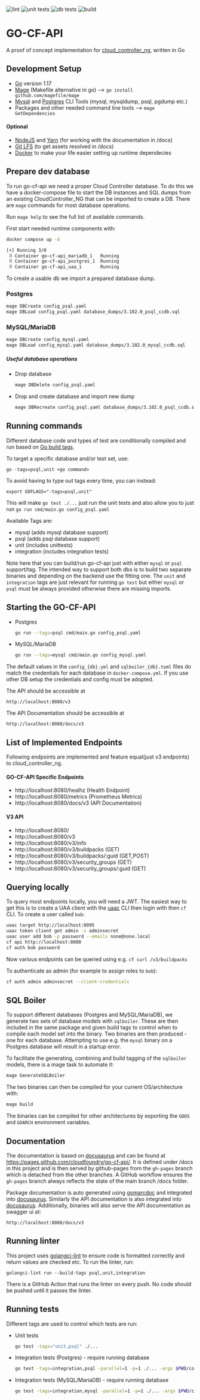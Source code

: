 ![lint](https://github.com/cloudfoundry/go-cf-api/workflows/Lint/badge.svg) ![unit tests](https://github.com/cloudfoundry/go-cf-api/workflows/Run%20unit%20tests/badge.svg) ![db tests](https://github.com/cloudfoundry/go-cf-api/workflows/Run%20database%20tests/badge.svg) ![build](https://github.com/cloudfoundry/go-cf-api/workflows/Build%20binaries/badge.svg)

# GO-CF-API
A proof of concept implementation for [cloud_controller_ng](https://github.com/cloudfoundry/cloud_controller_ng), written in Go

## Development Setup
- [Go](https://golang.org/dl) version 1.17
- [Mage](https://github.com/magefile/mage) (Makefile alternative in go) --> `go install github.com/magefile/mage`
- [Mysql](https://mariadb.com/kb/en/mysql-command-line-client/) and [Postgres](https://www.postgresql.org/docs/13/app-psql.html) CLI Tools (mysql, mysqldump, psql, pgdump etc.)
- Packages and other needed command line tools --> `mage GetDependencies`
#### Optional
- [NodeJS](https://nodejs.org/en/) and [Yarn](https://yarnpkg.com/) (for working with the documentation in /docs)
- [Git LFS](https://git-lfs.github.com/) (to get assets resolved in /docs)
- [Docker](https://www.docker.com/) to make your life easier setting up runtime dependecies

## Prepare dev database
To run go-cf-api we need a proper Cloud Controller database.
To do this we have a docker-compose file to start the DB instances and SQL dumps from an existing CloudController_NG that can be imported to create a DB.
There are `mage` commands for most database operations.

Run `mage help` to see the full list of available commands.

First start needed runtime components with:
```bash
docker compose up -d 

[+] Running 3/0
 ⠿ Container go-cf-api_mariadb_1   Running                                                                                                                                                                                                                                                                   0.0s
 ⠿ Container go-cf-api_postgres_1  Running                                                                                                                                                                                                                                                                   0.0s
 ⠿ Container go-cf-api_uaa_1       Running 
```
To create a usable db we import a prepared database dump.
### Postgres
```bash
mage DBCreate config_psql.yaml
mage DBLoad config_psql.yaml database_dumps/3.102.0_psql_ccdb.sql
```

### MySQL/MariaDB
```bash
mage DBCreate config_mysql.yaml
mage DBLoad config_mysql.yaml database_dumps/3.102.0_mysql_ccdb.sql
```

##### Useful database operations
* Drop database
	```bash
	mage DBDelete config_psql.yaml
	```
* Drop and create database and import new dump
	```bash
	mage DBRecreate config_psql.yaml database_dumps/3.102.0_psql_ccdb.sql
	```

## Running commands
Different database code and types of test are conditionally compiled and run based on [Go build tags](https://pkg.go.dev/cmd/go#hdr-Build_constraints).

To target a specific database and/or test set, use:
```
go -tags=psql,unit <go command>
```

To avoid having to type out tags every time, you can instead:
```
export GOFLAGS="-tags=psql,unit"
```

This will make `go test ./...` just run the unit tests and also allow you to just run `go run cmd/main.go config_psql.yaml`

Available Tags are:
- mysql (adds mysql database support)
- psql (adds psql database support)
- unit (includes unittests)
- integration (includes integration tests)

Note here that you can build/run go-cf-api just with either `mysql` or `psql` support/tag.
The intended way to support both dbs is to build two separate binaries and depending on the backend use the fitting one.
The `unit` and `integration` tags are just relevant for running `go test` but either `mysql` or `psql` must be always provided otherwise there are missing imports. 

## Starting the GO-CF-API
* Postgres
	```bash
	go run --tags=psql cmd/main.go config_psql.yaml
	```
* MySQL/MariaDB
	```bash
	go run --tags=mysql cmd/main.go config_mysql.yaml
	```

The default values in the `config_{db}.yml` and `sqlboiler_{db}.toml` files do match the credentials for each database in `docker-compose.yml`.
If you use other DB setup the credentials and config must be adopted.

The API should be accessible at
```
http://localhost:8080/v3
```

The API Documentation should be accessible at
```
http://localhost:8080/docs/v3
```

## List of Implemented Endpoints
Following endpoints are implemented and feature equal(just v3 endpoints) to cloud_controller_ng.


#### GO-CF-API Specific Endpoints
- http://localhost:8080/healhz (Health Endpoint)
- http://localhost:8080/metrics (Prometheus Metrics)
- http://localhost:8080/docs/v3 (API Documentation)
#### V3 API
- http://localhost:8080/
- http://localhost:8080/v3
- http://localhost:8080/v3/info
- http://localhost:8080/v3/buildpacks (GET)
- http://localhost:8080/v3/buildpacks/:guid (GET,POST)
- http://localhost:8080/v3/security_groups (GET)
- http://localhost:8080/v3/security_groups/:guid (GET)


## Querying locally
To query most endpoints locally, you will need a JWT. The easiest way to get this is to create a UAA client with the [uaac](https://github.com/cloudfoundry/cf-uaac) CLI then login with then `cf` CLI. To create a user called `bob`:
```bash
uaac target http://localhost:8095
uaac token client get admin -s adminsecret
uaac user add bob -p password --emails none@none.local
cf api http://localhost:8080
cf auth bob password
```

Now various endpoints can be queried using e.g. `cf curl /v3/buildpacks`

To authenticate as admin (for example to assign roles to `bob`):
```bash
cf auth admin adminsecret --client-credentials
```

## SQL Boiler
To support different databases (Postgres and MySQL/MariaDB), we generate two sets of database models with `sqlboiler`. These are then included in the same package and given build tags to control when to compile each model set into the binary. Two binaries are then produced - one for each database. Attempting to use e.g. the `mysql` binary on a Postgres database will result in a startup error.

To facilitate the generating, combining and build tagging of the `sqlboiler` models, there is a mage task to automate it:
```bash
mage GenerateSQLBoiler
```

The two binaries can then be compiled for your current OS/architecture with:
```bash
mage build
```

The binaries can be compiled for other architectures by exporting the `GOOS` and `GOARCH` environment variables.

## Documentation

The documentation is based on [docusaurus]() and can be found at https://pages.github.com/cloudfoundry/go-cf-api/.
It is defined under /docs in this project and is then served by github-pages from the `gh-pages` branch which is detached from the other branches.
A GitHub workflow ensures the `gh-pages` branch always reflects the state of the main branch /docs folder.

Package documentation is auto generated using [gomarcdoc]() and integrated into [docusaurus]().
Similarly the API documentation is also integrated into [docusaurus]().
Additionally, binaries will also serve the API documentation as swagger ui at:
```
http://localhost:8080/docs/v3
```

## Running linter
This project uses [golangci-lint](https://golangci-lint.run/) to ensure code is formatted correctly and return values are checked etc.
To run the linter, run:
```
golangci-lint run --build-tags psql,unit,integration
```

There is a GitHub Action that runs the linter on every push. No code should be pushed until it passes the linter.

## Running tests
Different tags are used to control which tests are run:
* Unit tests
	```bash
	go test -tags="unit,psql" ./...
	```
* Integration tests (Postgres) - require running database
	```bash
	go test -tags=integration,psql -parallel=1 -p=1 ./... -args $PWD/config_psql.yaml
	```
* Integration tests (MySQL/MariaDB) - require running database
	```bash
	go test -tags=integration,mysql -parallel=1 -p=1 ./... -args $PWD/config_mysql.yaml
	```